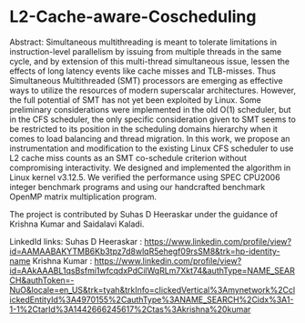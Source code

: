 # L2-Cache-aware-Coscheduling
Abstract:
  Simultaneous multithreading is meant to tolerate limitations in instruction-level parallelism by issuing 
from multiple threads in the same cycle, and by extension of this multi-thread simultaneous issue, lessen 
the effects of long latency events like cache misses and TLB-misses. Thus Simultaneous Multithreaded (SMT) 
processors are emerging as effective ways to utilize the resources of modern superscalar architectures. However, 
the full potential of SMT has not yet been exploited by Linux. Some preliminary considerations were implemented 
in the old O(1) scheduler, but in the CFS scheduler, the only specific consideration given to SMT seems to be 
restricted to its position in the scheduling domains hierarchy when it comes to load balancing and thread migration. 
In this work, we propose an instrumentation and modification to the existing Linux CFS scheduler to use L2 cache miss
counts as an SMT co-schedule criterion without compromising interactivity. We designed and implemented the algorithm 
in Linux kernel v3.12.5. We verified the performance using SPEC CPU2006 integer benchmark programs and using our
handcrafted benchmark OpenMP matrix multiplication program.

The project is contributed by Suhas D Heeraskar under the guidance of Krishna Kumar and Saidalavi Kaladi.

LinkedId links:
Suhas D Heeraskar : https://www.linkedin.com/profile/view?id=AAMAABAKYTMB6Kb3tpz7d8wlqR5ehegf09rsSM8&trk=hp-identity-name
Krishna Kumar : https://www.linkedin.com/profile/view?id=AAkAAABL1qsBsfmi1wfcqdxPdCilWqRLm7Xkt74&authType=NAME_SEARCH&authToken=-NuO&locale=en_US&trk=tyah&trkInfo=clickedVertical%3Amynetwork%2CclickedEntityId%3A4970155%2CauthType%3ANAME_SEARCH%2Cidx%3A1-1-1%2CtarId%3A1442666245617%2Ctas%3Akrishna%20kumar
